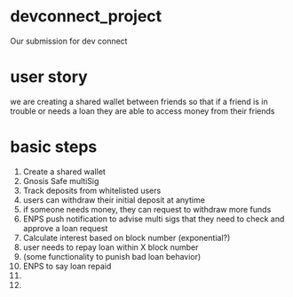 # devconnect_project
Our submission for dev connect

# user story
we are creating a shared wallet between friends so that if a friend is in trouble or needs a loan they are able to access money from their friends

# basic steps
1. Create a shared wallet
2. Gnosis Safe multiSig
3. Track deposits from whitelisted users
4. users can withdraw their initial deposit at anytime
5. if someone needs money, they can request to withdraw more funds
6. ENPS push notification to advise multi sigs that they need to check and approve a loan request
7. Calculate interest based on block number (exponential?)
8. user needs to repay loan within X block number
9. (some functionality to punish bad loan behavior)
10. ENPS to say loan repaid
11. 
12. 

